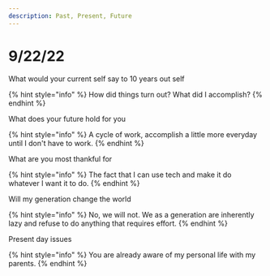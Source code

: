 ```yaml
---
description: Past, Present, Future
---
```


# 9/22/22

What would your current self say to 10 years out self

{% hint style="info" %}
How did things turn out? What did I accomplish?
{% endhint %}

What does your future hold for you

{% hint style="info" %}
A cycle of work, accomplish a little more everyday until I don't have to work.
{% endhint %}

What are you most thankful for

{% hint style="info" %}
The fact that I can use tech and make it do whatever I want it to do.
{% endhint %}

Will my generation change the world

{% hint style="info" %}
No, we will not. We as a generation are inherently lazy and refuse to do anything that requires effort.
{% endhint %}

Present day issues

{% hint style="info" %}
You are already aware of my personal life with my parents.
{% endhint %}

